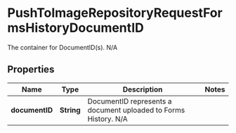 

# PushToImageRepositoryRequestFormsHistoryDocumentID

The container for DocumentID(s).  N/A

## Properties

| Name | Type | Description | Notes |
|------------ | ------------- | ------------- | -------------|
|**documentID** | **String** | DocumentID represents a document uploaded to Forms History.  N/A |  |



